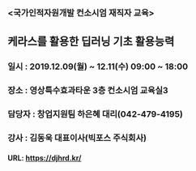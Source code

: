 ﻿### <국가인적자원개발 컨소시엄 재직자 교육>
## 케라스를 활용한 딥러닝 기초 활용능력

### 일시 : 2019.12.09(월) ~ 12.11(수) 09:00 ~ 18:00
### 장소 : 영상특수효과타운 3층 컨소시엄 교육실3
### 담당자 : 창업지원팀 하은혜 대리(042-479-4195)
### 강사 : 김동욱 대표이사(빅포스 주식회사)

#### URL: https://djhrd.kr/
